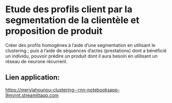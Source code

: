 # Etude des profils client par la segmentation de la clientèle et proposition de produit
Créer des profils homogènes à l’aide d’une segmentation en utilisant le clustering ; puis à l’aide de séquences d’actes (prestations) dont a bénéficié un individu, pouvoir prédire un produit dont il aura besoin en utilisant un réseau de neurone récurrent.

## Lien application:
https://merylahounou-clustering--rnn-notebooksapp-9mvrnt.streamlitapp.com
